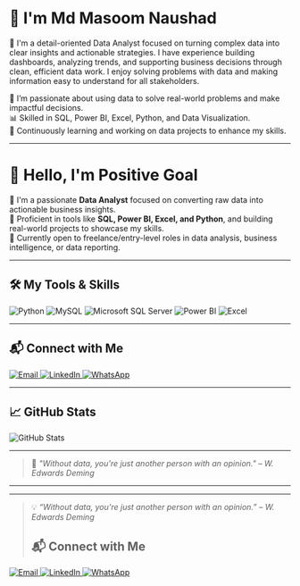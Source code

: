 # 👋 I'm Md Masoom Naushad

🎯 I'm a detail-oriented Data Analyst focused on turning complex data into clear insights and actionable strategies. I have experience building dashboards, analyzing trends, and supporting business decisions through clean, efficient data work. I enjoy solving problems with data and making information easy to understand for all stakeholders.

🎯 I’m passionate about using data to solve real-world problems and make impactful decisions.  
📊 Skilled in SQL, Power BI, Excel, Python, and Data Visualization.  
🧠 Continuously learning and working on data projects to enhance my skills.

---

# 👋 Hello, I'm Positive Goal

🎯 I'm a passionate **Data Analyst** focused on converting raw data into actionable business insights.  
💼 Proficient in tools like **SQL, Power BI, Excel, and Python**, and building real-world projects to showcase my skills.  
🚀 Currently open to freelance/entry-level roles in data analysis, business intelligence, or data reporting.

---

## 🛠️ My Tools & Skills

<p align="left">
  <img src="https://img.icons8.com/color/48/000000/python.png" alt="Python" title="Python"/>
  <img src="https://img.icons8.com/ios-filled/50/4479A1/mysql-logo.png" alt="MySQL" title="MySQL"/>
  <img src="https://img.icons8.com/color/48/000000/microsoft-sql-server.png" alt="Microsoft SQL Server" title="Microsoft SQL Server"/>
  <img src="https://img.icons8.com/color/48/000000/power-bi.png" alt="Power BI" title="Power BI"/>
  <img src="https://img.icons8.com/color/48/000000/microsoft-excel-2019--v1.png" alt="Excel" title="Excel"/>
</p>

---

## 📬 Connect with Me

<p align="left">

  <!-- Email -->
  <a href="mailto:positivegoal@gmail.com" target="_blank">
    <img src="https://img.icons8.com/color/48/000000/gmail-new.png" alt="Email" title="Email"/>
  </a>

  <!-- LinkedIn -->
  <a href="https://www.linkedin.com/in/positivegoal" target="_blank">
    <img src="https://img.icons8.com/color/48/000000/linkedin.png" alt="LinkedIn" title="LinkedIn"/>
  </a>

  <!-- WhatsApp -->
  <a href="https://wa.me/919812345678" target="_blank">
    <img src="https://img.icons8.com/color/48/000000/whatsapp--v1.png" alt="WhatsApp" title="WhatsApp"/>
  </a>

</p>

---

## 📈 GitHub Stats

<p align="left">
  <img src="https://github-readme-stats.vercel.app/api?username=positivegoal&show_icons=true&theme=tokyonight" alt="GitHub Stats"/>
</p>

---

> 🧠 *"Without data, you're just another person with an opinion." – W. Edwards Deming*


---


---

> 💡 *“Without data, you're just another person with an opinion.” – W. Edwards Deming*
>
>  ## 📬 Connect with Me

<p align="left">
  <a href="masoomsyed107@gmail.com" target="_blank">
    <img src="https://img.shields.io/badge/Gmail-D14836?style=for-the-badge&logo=gmail&logoColor=white" alt="Email"/>
  </a>
  <a href="www.linkedin.com/in/md-masoom-naushad" target="_blank">
    <img src="https://img.shields.io/badge/LinkedIn-0A66C2?style=for-the-badge&logo=linkedin&logoColor=white" alt="LinkedIn"/>
  </a>
  <a href="https://wa.me/917858809945" target="_blank">
    <img src="https://img.shields.io/badge/WhatsApp-25D366?style=for-the-badge&logo=whatsapp&logoColor=white" alt="WhatsApp"/>
  </a>
</p>





